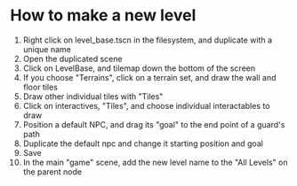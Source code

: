 # How to make a new level
1. Right click on level_base.tscn in the filesystem, and duplicate with a unique name
2. Open the duplicated scene
3. Click on LevelBase, and tilemap down the bottom of the screen
4. If you choose "Terrains", click on a terrain set, and draw the wall and floor tiles
5. Draw other individual tiles with "Tiles"
6. Click on interactives, "Tiles", and choose individual interactables to draw
7. Position a default NPC, and drag its "goal" to the end point of a guard's path
8. Duplicate the default npc and change it starting position and goal
9. Save
10. In the main "game" scene, add the new level name to the "All Levels" on the parent node